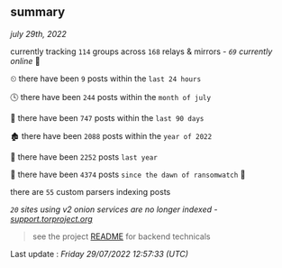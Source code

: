 
## summary
_july 29th, 2022_

currently tracking `114` groups across `168` relays & mirrors - _`69` currently online_ 📡

⏲ there have been `9` posts within the `last 24 hours`

🕓 there have been `244` posts within the `month of july`

📅 there have been `747` posts within the `last 90 days`

🏚 there have been `2088` posts within the `year of 2022`

🚀 there have been `2252` posts `last year`

🦕 there have been `4374` posts `since the dawn of ransomwatch` 🐣

there are `55` custom parsers indexing posts

_`20` sites using v2 onion services are no longer indexed - [support.torproject.org](https://support.torproject.org/onionservices/v2-deprecation/)_

> see the project [README](https://github.com/jmousqueton/ransomwatch#readme) for backend technicals



Last update : _Friday 29/07/2022 12:57:33 (UTC)_

